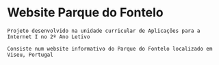 # Website Parque do Fontelo
```
Projeto desenvolvido na unidade curricular de Aplicações para a Internet I no 2º Ano Letivo

Consiste num website informativo do Parque do Fontelo localizado em Viseu, Portugal
```
